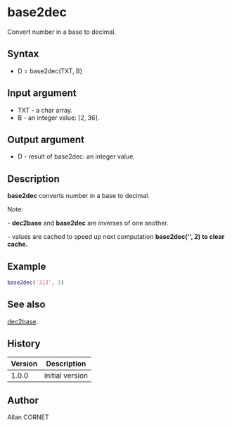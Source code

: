 # base2dec

Convert number in a base to decimal.

## Syntax

- D = base2dec(TXT, B)

## Input argument

- TXT - a char array.
- B - an integer value: [2, 36].

## Output argument

- D - result of base2dec: an integer value.

## Description

  <p><b>base2dec</b> converts number in a base to decimal.</p>
  <p>Note:</p>
  <p> - <b>dec2base</b> and <b>base2dec</b> are inverses of one another.</p>
  <p> - values are cached to speed up next computation <b>base2dec('', 2) to clear cache.</b></p>

## Example

```matlab
base2dec('313', 3)
```

## See also

[dec2base](dec2base.md).

## History

| Version | Description     |
| ------- | --------------- |
| 1.0.0   | initial version |

## Author

Allan CORNET
